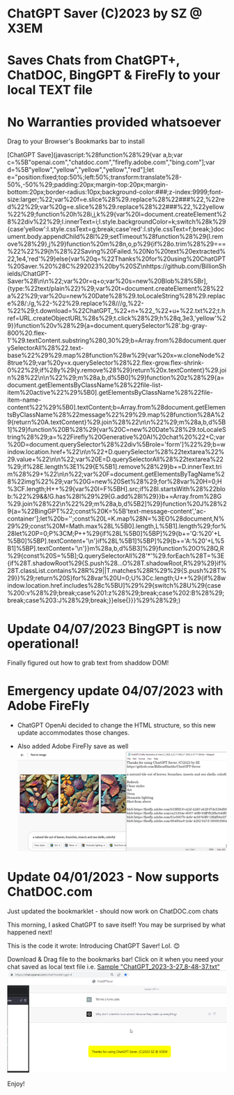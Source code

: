 
# ChatGPT Saver (C)2023 by SZ @ X3EM
# Saves Chats from ChatGPT+, ChatDOC, BingGPT & FireFly to your local TEXT file
# No Warranties provided whatsoever 

Drag to your Browser's Bookmarks bar to install

[ChatGPT Save](javascript:%28function%28%29{var a,b;var c=%5B&quot;openai.com&quot;,&quot;chatdoc.com&quot;,&quot;firefly.adobe.com&quot;,&quot;bing.com&quot;];var d=%5B&quot;yellow&quot;,&quot;yellow&quot;,&quot;yellow&quot;,&quot;yellow&quot;,&quot;red&quot;];let e=&quot;position:fixed;top:50%;left:50%;transform:translate%28-50%,-50%%29;padding:20px;margin-top:20px;margin-bottom:20px;border-radius:10px;background-color:###;z-index:9999;font-size:larger;%22;var%20f=e.slice%28%29.replace%28%22###%22,%22red%22%29;var%20g=e.slice%28%29.replace%28%22###%22,%22yellow%22%29;function%20h%28i,j,k%29{var%20l=document.createElement%28%22div%22%29;l.innerText=i;l.style.backgroundColor=k;switch%28k%29{case'yellow':l.style.cssText=g;break;case'red':l.style.cssText=f;break;}document.body.appendChild%28l%29;setTimeout%28function%28%29{l.remove%28%29},j%29}function%20m%28n,o,p%29{if%28o.trim%28%29===%22%22%29{h%28%22Saving%20Failed.%20No%20text%20extracted%22,1e4,'red'%29}else{var%20q=%22Thanks%20for%20using%20ChatGPT%20Saver.%20%28C%292023%20by%20SZ\nhttps://github.com/BillionShields/ChatGPT-Saver%28\n\n%22;var%20r=q+o;var%20s=new%20Blob%28%5Br],{type:%22text/plain%22}%29;var%20t=document.createElement%28%22a%22%29;var%20u=new%20Date%28%29.toLocaleString%28%29.replace%28/:/g,%22-%22%29.replace%28/\//g,%22-%22%29;t.download=%22ChatGPT_%22+n+%22_%22+u+%22.txt%22;t.href=URL.createObjectURL%28s%29;t.click%28%29;h%28q,3e3,'yellow'%29}}function%20v%28%29{a=document.querySelector%28'.bg-gray-800%20.flex-1'%29.textContent.substring%280,30%29;b=Array.from%28document.querySelectorAll%28%22.text-base%22%29%29.map%28function%28w%29{var%20x=w.cloneNode%28true%29;var%20y=x.querySelector%28%22.flex-grow.flex-shrink-0%22%29;if%28y%29{y.remove%28%29}return%20x.textContent}%29.join%28%22\n\n%22%29;m%28a,b,d%5B0]%29}function%20z%28%29{a=document.getElementsByClassName%28%22file-list-item%20active%22%29%5B0].getElementsByClassName%28%22file-item-name-content%22%29%5B0].textContent;b=Array.from%28document.getElementsByClassName%28%22message%22%29%29.map%28function%28A%29{return%20A.textContent}%29.join%28%22\n\n%22%29;m%28a,b,d%5B1]%29}function%20B%28%29{var%20C=new%20Date%28%29.toLocaleString%28%29;a=%22Firefly%20Generative%20AI%20chat%20%22+C;var%20D=document.querySelector%28%22div%5Brole='form']%22%29;b=window.location.href+%22\n\n%22+D.querySelector%28%22textarea%22%29.value+%22\n\n%22;var%20E=D.querySelectorAll%28%22textarea%22%29;if%28E.length%3E1%29{E%5B1].remove%28%29}b+=D.innerText.trim%28%29+%22\n\n%22;var%20F=document.getElementsByTagName%28%22img%22%29;var%20G=new%20Set%28%29;for%28var%20H=0;H%3CF.length;H++%29{var%20I=F%5BH].src;if%28I.startsWith%28%22blob:%22%29&&!G.has%28I%29%29{G.add%28I%29}}b+=Array.from%28G%29.join%28%22\n%22%29;m%28a,b,d%5B2]%29}function%20J%28%29{a=%22BingGPT%22;const%20K=%5B'text-message-content','ac-container'];let%20b='';const%20L=K.map%28N=%3EO%28document,N%29%29;const%20M=Math.max%28L%5B0].length,L%5B1].length%29;for%28let%20P=0;P%3CM;P++%29{if%28L%5B0]%5BP]%29{b+='Q:%20'+L%5B0]%5BP].textContent+'\n'}if%28L%5B1]%5BP]%29{b+='A:%20'+L%5B1]%5BP].textContent+'\n'}}m%28a,b,d%5B3]%29}function%20O%28Q,R%29{const%20S=%5B];Q.querySelectorAll%28'*'%29.forEach%28T=%3E{if%28T.shadowRoot%29{S.push%28...O%28T.shadowRoot,R%29%29}if%28T.classList.contains%28R%29||T.matches%28R%29%29{S.push%28T%29}}%29;return%20S}for%28var%20U=0;U%3Cc.length;U++%29{if%28window.location.href.includes%28c%5BU]%29%29{switch%28U%29{case%200:v%28%29;break;case%201:z%28%29;break;case%202:B%28%29;break;case%203:J%28%29;break;}}else{}}}%29%28%29;)
 


# Update 04/07/2023 BingGPT is now operational!
Finally figured out how to grab text from shaddow DOM! 

# Emergency update 04/07/2023 with Adobe FireFly 
- ChatGPT OpenAi decided to change the HTML structure, so this new update accommodates those changes.

- Also added Adobe FireFly save as well
![Firefly Support](FireFLySupport.png)

# Update 04/01/2023 - Now supports ChatDOC.com
Just updated the bookmarklet - should now work on ChatDOC.com chats

This morning, I asked ChatGPT to save itself! 
You may be surprised by what happened next! 

This is the code it wrote: Introducing ChatGPT Saver! Lol. 😊 


Download & Drag file to the bookmarks bar! 
Click on it when you need your chat saved as local text file i.e.  [Sample "ChatGPT_2023-3-27_8-48-37.txt" ](ChatGPT_2023-3-27_8-48-37.txt)
![ChatGPT Saver Screenshot](ChatGPTSaverScr.png)



Enjoy!
